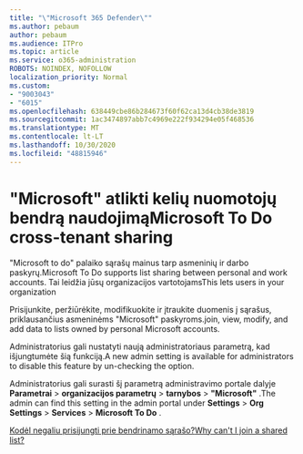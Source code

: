 ```yaml
---
title: "\"Microsoft 365 Defender\""
ms.author: pebaum
author: pebaum
ms.audience: ITPro
ms.topic: article
ms.service: o365-administration
ROBOTS: NOINDEX, NOFOLLOW
localization_priority: Normal
ms.custom:
- "9003043"
- "6015"
ms.openlocfilehash: 638449cbe86b284673f60f62ca13d4cb38de3819
ms.sourcegitcommit: 1ac3474897abb7c4969e222f934294e05f468536
ms.translationtype: MT
ms.contentlocale: lt-LT
ms.lasthandoff: 10/30/2020
ms.locfileid: "48815946"
---
```

# <a name="microsoft-to-do-cross-tenant-sharing"></a><span data-ttu-id="d4c48-102">"Microsoft" atlikti kelių nuomotojų bendrą naudojimą</span><span class="sxs-lookup"><span data-stu-id="d4c48-102">Microsoft To Do cross-tenant sharing</span></span>

<span data-ttu-id="d4c48-103">"Microsoft to do" palaiko sąrašų mainus tarp asmeninių ir darbo paskyrų.</span><span class="sxs-lookup"><span data-stu-id="d4c48-103">Microsoft To Do supports list sharing between personal and work accounts.</span></span> <span data-ttu-id="d4c48-104">Tai leidžia jūsų organizacijos vartotojams</span><span class="sxs-lookup"><span data-stu-id="d4c48-104">This lets users in your organization</span></span>

<span data-ttu-id="d4c48-105">Prisijunkite, peržiūrėkite, modifikuokite ir įtraukite duomenis į sąrašus, priklausančius asmeninėms "Microsoft" paskyroms.</span><span class="sxs-lookup"><span data-stu-id="d4c48-105">join, view, modify, and add data to lists owned by personal Microsoft accounts.</span></span>

<span data-ttu-id="d4c48-106">Administratorius gali nustatyti naują administratoriaus parametrą, kad išjungtumėte šią funkciją.</span><span class="sxs-lookup"><span data-stu-id="d4c48-106">A new admin setting is available for administrators to disable this feature by un-checking the option.</span></span>

<span data-ttu-id="d4c48-107">Administratorius gali surasti šį parametrą administravimo portale dalyje **Parametrai**  >  **organizacijos parametrų**  >  **tarnybos**  >  **"Microsoft"** .</span><span class="sxs-lookup"><span data-stu-id="d4c48-107">The admin can find this setting in the admin portal under **Settings** > **Org Settings** > **Services** > **Microsoft To Do** .</span></span>  

[<span data-ttu-id="d4c48-108">Kodėl negaliu prisijungti prie bendrinamo sąrašo?</span><span class="sxs-lookup"><span data-stu-id="d4c48-108">Why can't I join a shared list?</span></span>](https://support.microsoft.com/office/why-can-t-i-join-a-shared-list-3a6195de-e3a8-437a-b562-7c8c011dc574?ui=en-us&rs=en-us&ad=us)